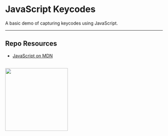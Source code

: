 # JavaScript Keycodes

A basic demo of capturing keycodes using JavaScript.

***

## Repo Resources

* [JavaScript on MDN](https://developer.mozilla.org/en-US/docs/Web/JavaScript)

<br>
<a href="https://codeadam.ca">
<img src="https://cdn.codeadam.ca/images@1.0.0/codeadam-logo-coloured-horizontal.png" width="200">
</a>
